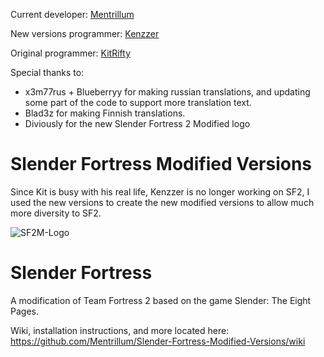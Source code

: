 Current developer: [Mentrillum](https://steamcommunity.com/id/Mentrillum/)

New versions programmer: [Kenzzer](http://steamcommunity.com/id/Benoist3012/)

Original programmer: [KitRifty](https://github.com/KitRifty)

Special thanks to:

- x3m77rus + Blueberryy for making russian translations, and updating some part of the code to support more translation text.
- Blad3z for making Finnish translations.
- Diviously for the new Slender Fortress 2 Modified logo

# Slender Fortress Modified Versions

Since Kit is busy with his real life, Kenzzer is no longer working on SF2, I used the new versions to create the new modified versions to allow much more diversity to SF2.

![SF2M-Logo](https://user-images.githubusercontent.com/42941613/106558495-1359bf00-64e1-11eb-99ac-5e028217622d.png)

Slender Fortress
================

A modification of Team Fortress 2 based on the game Slender: The Eight Pages.

Wiki, installation instructions, and more located here: https://github.com/Mentrillum/Slender-Fortress-Modified-Versions/wiki

